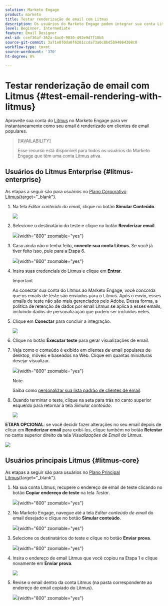 ```yaml
---
solution: Marketo Engage
product: marketo
title: Testar renderização de email com Litmus
description: Os usuários do Marketo Engage podem integrar sua conta Litmus para testar aparentemente a renderização do conteúdo em vários clientes de email.
level: Beginner, Intermediate
feature: Email Designer
exl-id: ccef36af-362a-4ac0-9030-492e9d7f10b5
source-git-commit: 3a71e0f0da0f6201ccda73a0c8bd5b94864308c0
workflow-type: tm+mt
source-wordcount: '370'
ht-degree: 0%

---
```


# Testar renderização de email com Litmus {#test-email-rendering-with-litmus}

Aproveite sua conta do [Litmus](https://www.litmus.com/email-testing) no Marketo Engage para ver instantaneamente como seu email é renderizado em clientes de email populares.

>[!AVAILABILITY]
>
>Esse recurso está disponível para todos os usuários do Marketo Engage que têm uma conta Litmus ativa.

## Usuários do Litmus Enterprise {#litmus-enterprise}

As etapas a seguir são para usuários no [Plano Corporativo Litmus](https://www.litmus.com/pricing/enterprise){target="_blank"}.

1. Na tela _Editar conteúdo do email_, clique no botão **Simular Conteúdo**.

   ![](assets/test-email-rendering-with-litmus-1.png)

1. Selecione o destinatário do teste e clique no botão **Renderizar email**.

   ![](assets/test-email-rendering-with-litmus-2.png){width="800" zoomable="yes"}

1. Caso ainda não o tenha feito, **conecte sua conta Litmus**. Se você já tiver feito isso, pule para a Etapa 6.

   ![](assets/test-email-rendering-with-litmus-3.png){width="800" zoomable="yes"}

1. Insira suas credenciais do Litmus e clique em **Entrar**.

   >[!IMPORTANT]
   >
   >Ao conectar sua conta do Litmus ao Marketo Engage, você concorda que os emails de teste são enviados para o Litmus. Após o envio, esses emails de teste não são mais gerenciados pelo Adobe. Dessa forma, a política de retenção de dados por email Litmus se aplica a esses emails, incluindo dados de personalização que podem ser incluídos neles.

1. Clique em **Conectar** para concluir a integração.

   ![](assets/test-email-rendering-with-litmus-4.png)

1. Clique no botão **Executar teste** para gerar visualizações de email.

1. Veja como o conteúdo é exibido em clientes de email populares de desktop, móveis e baseados na Web. Clique em quantas miniaturas desejar visualizar.

   ![](assets/test-email-rendering-with-litmus-5.png){width="800" zoomable="yes"}

   >[!NOTE]
   >
   >Saiba como [personalizar sua lista padrão de clientes de email](https://help.litmus.com/article/227-change-your-default-email-clients-list).

1. Quando terminar o teste, clique na seta para trás no canto superior esquerdo para retornar à tela _Simular conteúdo_.

   ![](assets/test-email-rendering-with-litmus-6.png)

**ETAPA OPCIONAL**: se você decidir fazer alterações no seu email depois de clicar em **Renderizar email** para exibi-los, clique também no botão **Retestar** no canto superior direito da tela _Visualizações de Email_ do Litmus.

![](assets/test-email-rendering-with-litmus-7.png)

## Usuários principais Litmus {#litmus-core}

As etapas a seguir são para usuários no [Plano Principal Litmus](https://www.litmus.com/pricing/){target="_blank"}.

1. Na sua conta Litmus, recupere o endereço de email de teste clicando no botão **Copiar endereço de teste** na tela _Testar_.

   ![](assets/test-email-rendering-with-litmus-8.png){width="800" zoomable="yes"}

1. No Marketo Engage, navegue até a tela _Editar conteúdo de email_ do email desejado e clique no botão **Simular conteúdo**.

   ![](assets/test-email-rendering-with-litmus-9.png){width="600" zoomable="yes"}

1. Selecione os destinatários do teste e clique no botão **Enviar prova**.

   ![](assets/test-email-rendering-with-litmus-10.png){width="800" zoomable="yes"}

1. Insira o endereço de email Litmus que você copiou na Etapa 1 e clique novamente em **Enviar prova**.

   ![](assets/test-email-rendering-with-litmus-11.png)

1. Revise o email dentro da conta Litmus (na pasta correspondente ao endereço de email copiado do Litmus).

   ![](assets/test-email-rendering-with-litmus-12.png){width="800" zoomable="yes"}
